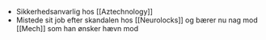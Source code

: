 * Sikkerhedsanvarlig hos [[Aztechnology]]
* Mistede sit job efter skandalen hos [[Neurolocks]] og bærer nu nag mod [[Mech]] som han ønsker hævn mod
